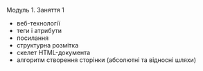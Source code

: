 Модуль 1. Заняття 1

- веб-технології
- теги і атрибути
- посилання
- структурна розмітка
- скелет HTML-документа
- алгоритм створення сторінки (абсолютні та відносні шляхи)
